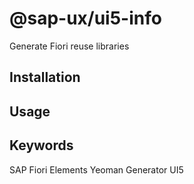 # @sap-ux/ui5-info

Generate Fiori reuse libraries


## Installation


## Usage


## Keywords
SAP Fiori Elements
Yeoman
Generator
UI5
